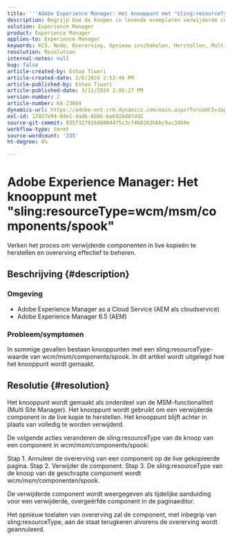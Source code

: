 ```yaml
---
title: '''Adobe Experience Manager: Het knooppunt met "sling:resourceType=wcm/msm/components/spook""'
description: Begrijp hoe de knopen in levende exemplaren verwijderde componenten herstellen en overerving in de paginaredacteur beheren.
solution: Experience Manager
product: Experience Manager
applies-to: Experience Manager
keywords: KCS, Node, Overerving, Opnieuw inschakelen, Herstellen, Multi-side Manager, Live copy, Components, Placeholder
resolution: Resolution
internal-notes: null
bug: false
article-created-by: Eshaa Tiwari
article-created-date: 3/6/2024 2:53:46 PM
article-published-by: Eshaa Tiwari
article-published-date: 3/11/2024 2:05:27 PM
version-number: 2
article-number: KA-23664
dynamics-url: https://adobe-ent.crm.dynamics.com/main.aspx?forceUCI=1&pagetype=entityrecord&etn=knowledgearticle&id=5deea651-c9db-ee11-904d-6045bd006b4b
exl-id: 12927e94-04e1-4adb-8b86-ba692bd87dd2
source-git-commit: 835732791640004475c3cf468262bbbc9ac34b9e
workflow-type: tm+mt
source-wordcount: '235'
ht-degree: 0%

---
```


# Adobe Experience Manager: Het knooppunt met &quot;sling:resourceType=wcm/msm/components/spook&quot;


Verken het proces om verwijderde componenten in live kopieën te herstellen en overerving effectief te beheren.

## Beschrijving {#description}


### Omgeving

- Adobe Experience Manager as a Cloud Service (AEM als cloudservice)
- Adobe Experience Manager 6.5 (AEM)


### Probleem/symptomen

In sommige gevallen bestaan knooppunten met een sling:resourceType-waarde van wcm/msm/components/spook. In dit artikel wordt uitgelegd hoe het knooppunt wordt gemaakt.


## Resolutie {#resolution}


Het knooppunt wordt gemaakt als onderdeel van de MSM-functionaliteit (Multi Site Manager). Het knooppunt wordt gebruikt om een verwijderde component in de live kopie te herstellen. Het knooppunt blijft achter in plaats van volledig te worden verwijderd.

De volgende acties veranderen de sling:resourceType van de knoop van een component in wcm/msm/components/spook:

Stap 1. Annuleer de overerving van een component op de live gekopieerde pagina.
Stap 2. Verwijder de component.
Stap 3. De sling:resourceType van de knoop van de geschrapte component wordt wcm/msm/componenten/spook.

De verwijderde component wordt weergegeven als tijdelijke aanduiding voor een verwijderde, overgeërfde component in de paginaeditor.

Het opnieuw toelaten van overerving zal de component, met inbegrip van sling:resourceType, aan de staat terugkeren alvorens de overerving wordt geannuleerd.
